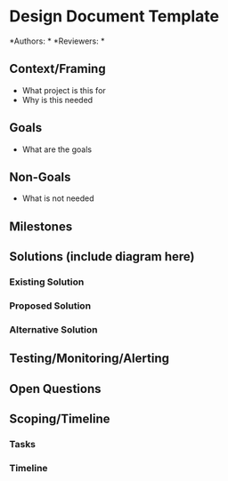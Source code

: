 # Design Document Template

*Authors: *
*Reviewers: *

## Context/Framing

- What project is this for
- Why is this needed

## Goals

- What are the goals

## Non-Goals

- What is not needed

## Milestones

## Solutions (include diagram here)

### Existing Solution

### Proposed Solution

### Alternative Solution

## Testing/Monitoring/Alerting

## Open Questions

## Scoping/Timeline

### Tasks

### Timeline

